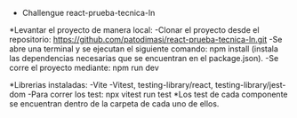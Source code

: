 * Challengue react-prueba-tecnica-ln

*Levantar el proyecto de manera local:
-Clonar el proyecto desde el repositorio: https://github.com/patodimasi/react-prueba-tecnica-ln.git
-Se abre una terminal y se ejecutan el siguiente comando:
npm install (instala las dependencias necesarias que se encuentran en el package.json).
-Se corre el proyecto mediante: npm run dev

*Librerias instaladas:
-Vite 
-Vitest, testing-library/react, testing-library/jest-dom
-Para correr los test: npx vitest run test
*Los test de cada componente se encuentran dentro de la carpeta de cada uno de ellos.
